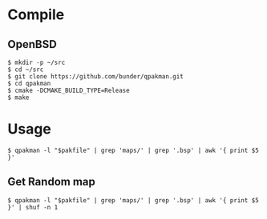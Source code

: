 # Compile
## OpenBSD
```shell
$ mkdir -p ~/src
$ cd ~/src
$ git clone https://github.com/bunder/qpakman.git
$ cd qpakman
$ cmake -DCMAKE_BUILD_TYPE=Release
$ make
```

# Usage
```shell
$ qpakman -l "$pakfile" | grep 'maps/' | grep '.bsp' | awk '{ print $5 }'
```

## Get Random map
```shell
$ qpakman -l "$pakfile" | grep 'maps/' | grep '.bsp' | awk '{ print $5 }' | shuf -n 1
```
